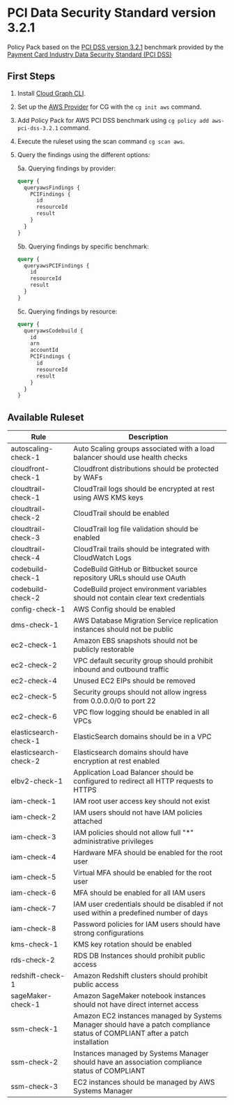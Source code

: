 # PCI Data Security Standard version 3.2.1

Policy Pack based on the [PCI DSS version 3.2.1](https://www.pcisecuritystandards.org/documents/PCI_DSS-QRG-v3_2_1.pdf) benchmark provided by the [Payment Card Industry Data Security Standard (PCI DSS)](https://www.pcisecuritystandards.org/)

## First Steps

1. Install [Cloud Graph CLI](https://docs.cloudgraph.dev/quick-start).
2. Set up the [AWS Provider](https://www.npmjs.com/package/@cloudgraph/cg-provider-aws) for CG with the `cg init aws` command.
3. Add Policy Pack for AWS PCI DSS benchmark using `cg policy add aws-pci-dss-3.2.1` command.
4. Execute the ruleset using the scan command `cg scan aws`.
5. Query the findings using the different options:

   5a. Querying findings by provider:

   ```graphql
   query {
     queryawsFindings {
       PCIFindings {
         id
         resourceId
         result
       }
     }
   }
   ```

   5b. Querying findings by specific benchmark:

   ```graphql
   query {
     queryawsPCIFindings {
       id
       resourceId
       result
     }
   }
   ```

   5c. Querying findings by resource:

   ```graphql
   query {
     queryawsCodebuild {
       id
       arn
       accountId
       PCIFindings {
         id
         resourceId
         result
       }
     }
   }
   ```

## Available Ruleset

| Rule                  | Description                                                                                                                   |
| --------------------- | ----------------------------------------------------------------------------------------------------------------------------- |
| autoscaling-check-1   | Auto Scaling groups associated with a load balancer should use health checks                                                  |
| cloudfront-check-1    | Cloudfront distributions should be protected by WAFs                                                                          |
| cloudtrail-check-1    | CloudTrail logs should be encrypted at rest using AWS KMS keys                                                                |
| cloudtrail-check-2    | CloudTrail should be enabled                                                                                                  |
| cloudtrail-check-3    | CloudTrail log file validation should be enabled                                                                              |
| cloudtrail-check-4    | CloudTrail trails should be integrated with CloudWatch Logs                                                                   |
| codebuild-check-1     | CodeBuild GitHub or Bitbucket source repository URLs should use OAuth                                                         |
| codebuild-check-2     | CodeBuild project environment variables should not contain clear text credentials                                             |
| config-check-1        | AWS Config should be enabled                                                                                                  |
| dms-check-1           | AWS Database Migration Service replication instances should not be public                                                     |
| ec2-check-1           | Amazon EBS snapshots should not be publicly restorable                                                                        |
| ec2-check-2           | VPC default security group should prohibit inbound and outbound traffic                                                       |
| ec2-check-4           | Unused EC2 EIPs should be removed                                                                                             |
| ec2-check-5           | Security groups should not allow ingress from 0.0.0.0/0 to port 22                                                            |
| ec2-check-6           | VPC flow logging should be enabled in all VPCs                                                                                |
| elasticsearch-check-1 | ElasticSearch domains should be in a VPC                                                                                      |
| elasticsearch-check-2 | Elasticsearch domains should have encryption at rest enabled                                                                  |
| elbv2-check-1         | Application Load Balancer should be configured to redirect all HTTP requests to HTTPS                                         |
| iam-check-1           | IAM root user access key should not exist                                                                                     |
| iam-check-2           | IAM users should not have IAM policies attached                                                                               |
| iam-check-3           | IAM policies should not allow full "\*" administrative privileges                                                             |
| iam-check-4           | Hardware MFA should be enabled for the root user                                                                              |
| iam-check-5           | Virtual MFA should be enabled for the root user                                                                               |
| iam-check-6           | MFA should be enabled for all IAM users                                                                                       |
| iam-check-7           | IAM user credentials should be disabled if not used within a predefined number of days                                        |
| iam-check-8           | Password policies for IAM users should have strong configurations                                                             |
| kms-check-1           | KMS key rotation should be enabled                                                                                            |
| rds-check-2           | RDS DB Instances should prohibit public access                                                                                |
| redshift-check-1      | Amazon Redshift clusters should prohibit public access                                                                        |
| sageMaker-check-1     | Amazon SageMaker notebook instances should not have direct internet access                                                    |
| ssm-check-1           | Amazon EC2 instances managed by Systems Manager should have a patch compliance status of COMPLIANT after a patch installation |
| ssm-check-2           | Instances managed by Systems Manager should have an association compliance status of COMPLIANT                                |
| ssm-check-3           | EC2 instances should be managed by AWS Systems Manager                                                                        |
